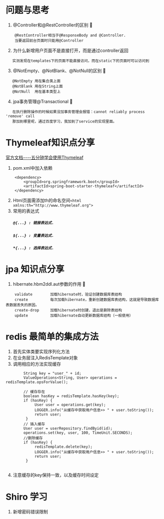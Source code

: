 # 问题与思考
1. @Controller和@RestController的区别 :lollipop:
```
    @RestController相当于@ResponseBody and @Controller.
    当要返回前台页面时只能用@Controller
```
2. 为什么新增用户页面不是直接打开，而是通过controller返回
```   
   实测发现在templates下的页面不能直接访问，而在static下的页面时可以访问到
```
3. @NotEmpty、@NotBlank、@NotNull的区别 :lollipop:
```   
   @NotEmpty 用在集合类上面 
   @NotBlank 用在String上面 
   @NotNull  用在基本类型上
```
4. jpa事务管理@Transactional :lollipop:
```
   在执行删除操作的时候如果没加事务管理会报错：cannot reliably process 'remove' call 
   那加到哪里呢，通过百度学习，我加到了service的实现里面。
```
# Thymeleaf知识点分享
[官方文档----五分钟学会使用Thymeleaf](http://www.thymeleaf.org/doc/articles/standarddialect5minutes.html "官方文档") 
1. pom.xml中加入依赖
```
    <dependency>
     	<groupId>org.springframework.boot</groupId>
     	<artifactId>spring-boot-starter-thymeleaf</artifactId>
    </dependency>
```
2. Html页面需添加th的命名空间`<html xmlns:th="http://www.thymeleaf.org">`
3. 常用的表达式
    ##### `@{...} : 链接表达式.`
    ##### `${...} : 变量表达式.`
    ##### `*{...} : 选择表达式.`
# jpa 知识点分享
1. hibernate.hbm2ddl.aut参数的作用 :lollipop:
````
    validate        加载hibernate时，验证创建数据库表结构
    create          每次加载hibernate，重新创建数据库表结构，这就是导致数据库表数据丢失的原因。
    create-drop     加载hibernate时创建，退出是删除表结构
    update          加载hibernate自动更新数据库结构（一般使用）
````   
# redis 最简单的集成方法
1. 首先实体类要实现序列化方法
2. 在业务层注入RedisTemplate对象
3. 调用相应的方法实现缓存
```
        String key = "user_" + id;
        ValueOperations<String, User> operations = redisTemplate.opsForValue();
                
        // 缓存存在
        boolean hasKey = redisTemplate.hasKey(key);
        if (hasKey) {
             User user = operations.get(key);
             LOGGER.info("从缓存中获取用户信息>> " + user.toString());
             return user;
         }
        // 插入缓存
        User user = userRepository.findByid(id);
        operations.set(key, user, 100, TimeUnit.SECONDS);
        //删除缓存
        if (hasKey) {
             redisTemplate.delete(key);
             LOGGER.info("从缓存中获取用户信息>> " + user.toString());
             return user;
         }
        
```
4. 注意缓存的key保持一致，以及缓存时间设定

# Shiro 学习

1. 新增密码错误限制
    